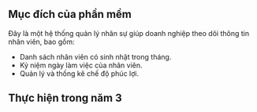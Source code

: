## Mục đích của phần mềm
Đây là một hệ thống quản lý nhân sự giúp doanh nghiệp theo dõi thông tin nhân viên, bao gồm:
- Danh sách nhân viên có sinh nhật trong tháng.
- Kỷ niệm ngày làm việc của nhân viên.
- Quản lý và thống kê chế độ phúc lợi.
## Thực hiện trong năm 3
